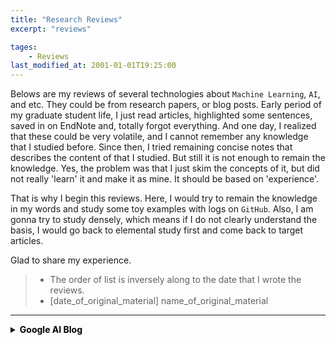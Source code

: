 ```yaml
---
title: "Research Reviews"
excerpt: "reviews"

tages:
    - Reviews
last_modified_at: 2001-01-01T19:25:00
---
```


Belows are my reviews of several technologies about `Machine Learning`, `AI`, and etc. They could be from research papers, or blog posts. Early period of my graduate student life, I just read articles, highlighted some sentences, saved in on EndNote and, totally forgot everything. And one day, I realized that these could be very volatile, and I cannot remember any knowledge that I studied before. Since then, I tried remaining concise notes that describes the content of that I studied. But still it is not enough to remain the knowledge. Yes, the problem was that I just skim the concepts of it, but did not really 'learn' it and make it as mine. It should be based on 'experience'.  

That is why I begin this reviews. Here, I would try to remain the knowledge in my words and study some toy examples with logs on `GitHub`. Also, I am gonna try to study densely, which means if I do not clearly understand the basis, I would go back to elemental study first and come back to target articles.  

Glad to share my experience. 

> - The order of list is inversely along to the date that I wrote the reviews.
> - [date_of_original_material] name_of_original_material

--------

<details>
<summary><span style="color:black"><strong>Google AI Blog</strong></span></summary>
<div markdown="1">

- [Mar 25. 2021] [Constructing Transformers For Longer Sequences with Sparse Attention Methods - 2]({{variables.base_url}}/reviews/review_constructing_transformers_for_longer_sequences_with_sparse_attention_methods_1_bigbird/). ([original_text](https://ai.googleblog.com/2021/03/constructing-transformers-for-longer.html) and [original_paper](https://arxiv.org/abs/2007.14062))
- [Mar 25. 2021] [Constructing Transformers For Longer Sequences with Sparse Attention Methods - 1]({{variables.base_url}}/reviews/review_constructing_transformers_for_longer_sequences_with_sparse_attention_methods_1_etc/). ([original_text](https://ai.googleblog.com/2021/03/constructing-transformers-for-longer.html) and [original_paper](https://arxiv.org/abs/2004.08483))
- [Aug 31. 2017] [Transformer: A Novel Neural Network Architecture for Language Understanding]({{variables.base_url}}/reviews/review_transformer_novel_neural_network_architecture_for_language_understanding/). ([original_text](https://ai.googleblog.com/2017/08/transformer-novel-neural-network.html) and [original_paper](https://arxiv.org/abs/1706.03762))
- [Sep 27. 2016] [A Neural Network for Machine Translation, at Production Scale]({{variables.base_url}}/reviews/review_neural_network_for_machine_translation_at_production_scale/). ([original_text](https://ai.googleblog.com/2016/09/a-neural-network-for-machine.html) and [original_paper](https://arxiv.org/abs/1609.08144))


</div>
</details>